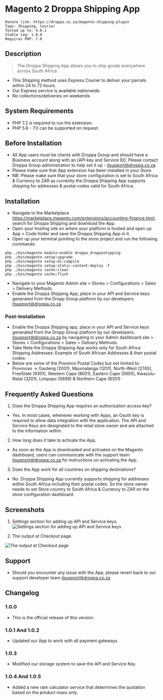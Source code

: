 # Magento 2 Droppa Shipping App

```
Donate link: https://droppa.co.za/magento-shipping-plugin
Tags: Shipping, Courier
Tested up to: 4.0.1
Stable tag: 1.0.0
Requires PHP: 7.0
```

## Description

> The Droppa Shipping App allows you to ship goods everywhere across South Africa.
* This Shipping method uses Express Courier to deliver your parcels within 24 to 72 hours.
* Our Express service is available nationwide.
* No collections/deliveries on weekends

## System Requirements

* PHP 7.2 is required to run the extension.
* PHP 5.6 - 7.0 can be supported on request.

## Before Installation

* All App users must be clients with Droppa Group and should have a Business account along with an [API key and Service ID]. Please contact Droppa Group administration to help set it up - itsupport@droppa.co.za
* Please make sure that App extension has been installed in your Store.
* NB: Please make sure that your store configuration is set to South Africa & Currency to ZAR as currently the Droppa Shipping App supports shipping for addresses & postal codes valid for South Africa.

## Installation

* Navigate to the Marketplace https://marketplace.magento.com/extensions/accounting-finance.html, search for Droppa Shipping and download the App.
* Open your hosting site on where your platform is hosted and open up App > Code folder and save the Droppa Shipping App in it.
* Open up your terminal pointing to the store project and run the following commands:

```
php ./bin/magento module:enable droppa_droppashipping
php ./bin/magento setup:upgrade
php ./bin/magento setup:di:compile
php ./bin/magento setup:static-content:deploy -f
php ./bin/magento cache:clean
php ./bin/magento cache:flush
```

* Navigate to your Magento Admin site > Stores > Configurations > Sales > Delivery Methods.
* Enable the Droppa Shipping App, place in your API and Service keys generated from the Dropp Group platform by our developers. itsupport@droppa.co.za

### Post-Installation

* Enable the Droppa Shipping app, place in your API and Service keys generated from the Dropp Group platform by our developers. itsupport@droppa.co.za by navigating to your Admin dashboard site > Stores > Configurations > Sales > Delivery Methods.
* Take Note the Droppa Shipping App works only for South Africa Shipping Addresses: Example of South African Addresses & their postal codes:
* Below are some of the Province Postal Codes but not limited to: Provinces -> Gauteng (2001), Mpumalanga (1201), North-West (2745), FreeState (9301), Western Cape (8001), Eastern Cape (5605), Kwazulu-Natal (3201), Limpopo (0699) & Northern Cape (8301)


## Frequently Asked Questions

1. Does the Droppa Shipping App requires an authorization access key?

- Yes. In most cases, whenever working with Apps, an Oauth key is required to allow data integration with the application. The API and Service Keys are designated to the retail store owner and are attached to the information within.

2. How long does it take to activate the App.

- As soon as the App is downloaded and activated on the Magento dashboard, users can communicate with the support team itsupport@droppa.co.za for instructions on activating the App.

3. Does the App work for all countries on shipping destinations?

- No. Droppa Shipping App currently supports shipping for addresses within South Africa including their postal codes. So the store owner needs to set Store country to South Africa & Currency to ZAR on the store configuration dashboard.

## Screenshots

1. Settings section for adding up API and Service keys.
![Settings section for adding up API and Service keys](https://user-images.githubusercontent.com/73278719/112615171-d2b85b00-8e2a-11eb-9edb-63cab4e29ee1.PNG)

2. The output at Checkout page.

![The output at Checkout page](https://user-images.githubusercontent.com/73278719/112615206-dea41d00-8e2a-11eb-8cde-55d04d4bd2a7.PNG)



## Support

* Should you encounter any issue with the App, please revert back to our support developer team itsupport@droppa.co.za

## Changelog

### 1.0.0

* This is the official release of this version.

### 1.0.1 And 1.0.2

* Updated our App to work with all payment gateways

### 1.0.3

* Modified our storage system to save the API and Service Key.

### 1.0.4 And 1.0.5

* Added a new rate calculator service that determines the quotation based on the product mass only.